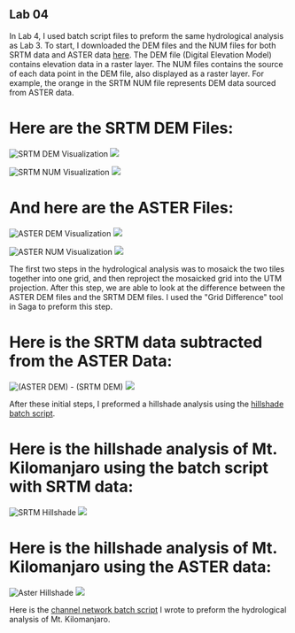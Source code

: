 ## Lab 04


In Lab 4, I used batch script files to preform the same hydrological analysis as Lab 3. To start, I downloaded the DEM files and the NUM files for both SRTM data and ASTER data [here](https://earthdata.nasa.gov/). The DEM file (Digital Elevation Model) contains elevation data in a raster layer. The NUM files contains the source of each data point in the DEM file, also displayed as a raster layer. For example, the orange in the SRTM NUM file represents DEM data sourced from ASTER data. 

# Here are the SRTM DEM Files:

![SRTM DEM Visualization](SRTM_DEM.png) ![](SRTM_DEM_legend.png)



![SRTM NUM Visualization](SRTM_NUM.png) ![](SRTM_NUM_legend.png)


# And here are the ASTER Files:


![ASTER DEM Visualization](ASTER_DEM.png) ![](ASTER_DEM_legend.png)


![ASTER NUM Visualization](ASTER_N.png) ![](ASTER_N_legend.png)


The first two steps in the hydrological analysis was to mosaick the two tiles together into one grid, and then reproject the mosaicked grid into the UTM projection. After this step, we are able to look at the difference between the ASTER DEM files and the SRTM DEM files. I used the "Grid Difference" tool in Saga to preform this step.

# Here is the SRTM data subtracted from the ASTER Data:

![(ASTER DEM) - (SRTM DEM)](Difference(ASTER_SRTM).png) ![](Difference(ASTER_SRTM)_legend.png)


After these initial steps, I preformed a hillshade analysis using the [hillshade batch script](Hillshade.bat).

# Here is the hillshade analysis of Mt. Kilomanjaro using the batch script with SRTM data:

![SRTM Hillshade](SRTM_Hillshade.png) ![](SRTM_Hillshade_legend.png)


# Here is the hillshade analysis of Mt. Kilomanjaro using the ASTER data:

![Aster Hillshade](ASTER_Hillshade.png) ![](ASTER_Hillshade_legend.png)

Here is the [channel network batch script](ChannelNetworkSRTM.bat) I wrote to preform the hydrological analysis of Mt. Kilomanjaro.
